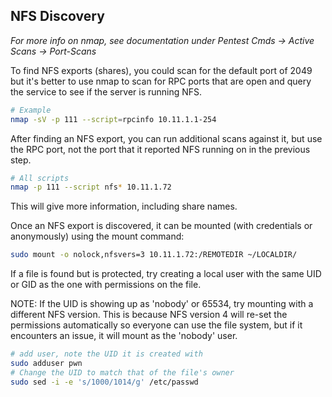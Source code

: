 ## NFS Discovery

*For more info on nmap, see documentation under Pentest Cmds -> Active Scans -> Port-Scans*

To find NFS exports (shares), you could scan for the default port of 2049 but it's better to use nmap to scan for RPC ports that are open and query the service to see if the server is running NFS.  

```bash
# Example
nmap -sV -p 111 --script=rpcinfo 10.11.1.1-254
```

After finding an NFS export, you can run additional scans against it, but use the RPC port, not the port that it reported NFS running on in the previous step.

```bash
# All scripts
nmap -p 111 --script nfs* 10.11.1.72
```

This will give more information, including share names.

Once an NFS export is discovered, it can be mounted (with credentials or anonymously) using the mount command:

```bash
sudo mount -o nolock,nfsvers=3 10.11.1.72:/REMOTEDIR ~/LOCALDIR/
```

If a file is found but is protected, try creating a local user with the same UID or GID as the one with permissions on the file.  

NOTE:  If the UID is showing up as 'nobody' or 65534, try mounting with a different NFS version.  This is because NFS version 4 will re-set the permissions automatically so everyone can use the file system, but if it encounters an issue, it will mount as the 'nobody' user.  

```bash
# add user, note the UID it is created with
sudo adduser pwn
# Change the UID to match that of the file's owner
sudo sed -i -e 's/1000/1014/g' /etc/passwd
```

